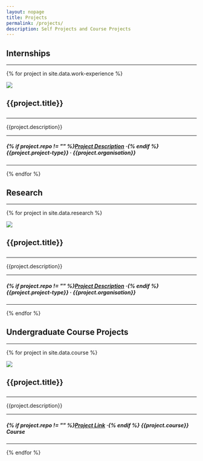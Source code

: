 ```yaml
---
layout: nopage
title: Projects
permalink: /projects/
description: Self Projects and Course Projects
---
```


<h2>Internships</h2>
<hr>

{% for project in site.data.work-experience %}
<div class="row">
    <div class="col-sm-3">
        <img src="{{project.image}}" class="img img-responsive">
    </div>
    <div class="col-sm-9">
        <h4 style="font-size: 20px">{{project.title}}</h4>
        <hr>
        <p>{{project.description}}</p>
        <hr>
        <h5>
        {% if project.repo != "" %}<a href="{{project.repo}}">Project Description</a> &middot;{% endif %}
         {{project.project-type}} &middot; {{project.organisation}}</h5>
    </div>
</div>
<hr>
{% endfor %}

<br>
<h2>Research</h2>
<hr>

{% for project in site.data.research %}
<div class="row">
    <div class="col-sm-3">
        <img src="{{project.image}}" class="img img-responsive">
    </div>
    <div class="col-sm-9">
        <h4 style="font-size: 20px">{{project.title}}</h4>
        <hr>
        <p>{{project.description}}</p>
        <hr>
        <h5>
        {% if project.repo != "" %}<a href="{{project.repo}}">Project Description</a> &middot;{% endif %}
         {{project.project-type}} &middot; {{project.organisation}}</h5>
    </div>
</div>
<hr>
{% endfor %}

<br>
<h2>Undergraduate Course Projects</h2>
<hr>

{% for project in site.data.course %}
<div class="row">
    <div class="col-sm-3">
        <img src="{{project.image}}" class="img img-responsive">
    </div>
    <div class="col-sm-9">
        <h4 style="font-size: 20px">{{project.title}}</h4>
        <hr>
        <p>{{project.description}}</p>
        <hr>
        <h5>
        {% if project.repo != "" %}<a href="{{project.repo}}">Project Link</a> &middot;{% endif %}
         {{project.course}} Course</h5>
    </div>
</div>
<hr>
{% endfor %}